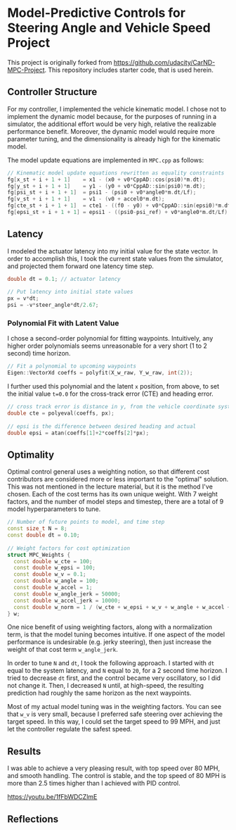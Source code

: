 # Model-Predictive Controls for Steering Angle and Vehicle Speed Project

This project is originally forked from https://github.com/udacity/CarND-MPC-Project. This repository includes starter code, that is used herein.

## Controller Structure

For my controller, I implemented the vehicle kinematic model.  I chose not to implement the dynamic model because, for the purposes of running in a simulator, the additional effort would be very high, relative the realizable performance benefit.  Moreover, the dynamic model would require more parameter tuning, and the dimensionality is already high for the kinematic model.

The model update equations are implemented in `MPC.cpp` as follows:

```C++
// Kinematic model update equations rewritten as equality constraints
fg[x_st + i + 1 + 1]    = x1 - (x0 + v0*CppAD::cos(psi0)*m.dt);           // x(t+dt) = x(t) + v(t)*cos(psi(t))*dt
fg[y_st + i + 1 + 1]    = y1 - (y0 + v0*CppAD::sin(psi0)*m.dt);           // y(t+dt) = y(t) + v(t)*sin(psi(t))*dt
fg[psi_st + i + 1 + 1]  = psi1 - (psi0 + v0*angle0*m.dt/Lf);              // psi(t+dt) = psi(t) + v(t)*delta(t)*dt/Lf
fg[v_st + i + 1 + 1]    = v1 - (v0 + accel0*m.dt);                        // v(t+dt) = v(t) + a(t)*dt
fg[cte_st + i + 1 + 1]  = cte1 - ((f0 - y0) + v0*CppAD::sin(epsi0)*m.dt); // cte(t+dt) = cte(t) + v(t)*sin(epsi(t))*dt
fg[epsi_st + i + 1 + 1] = epsi1 - ((psi0-psi_ref) + v0*angle0*m.dt/Lf);   // epsi(t+dt) = epsi(t) + v(t)*delta(t)*dt
```

## Latency

I modeled the actuator latency into my initial value for the state vector.  In order to accomplish this, I took the current state values from the simulator, and projected them forward one latency time step.

```C++
double dt = 0.1; // actuator latency
          
// Put latency into initial state values
px = v*dt;
psi = -v*steer_angle*dt/2.67;
```

### Polynomial Fit with Latent Value

I chose a second-order polynomial for fitting waypoints.  Intuitively, any higher order polynomials seems unreasonable for a very short (1 to 2 second) time horizon.

```C++
// Fit a polynomial to upcoming waypoints          
Eigen::VectorXd coeffs = polyfit(X_w_raw, Y_w_raw, int(2));
```

I further used this polynomial and the latent `x` position, from above, to set the initial value `t=0.0` for the cross-track error (CTE) and heading error.
```C++
// cross track error is distance in y, from the vehicle coordinate systems's perspective
double cte = polyeval(coeffs, px);
          
// epsi is the difference between desired heading and actual
double epsi = atan(coeffs[1]+2*coeffs[2]*px);
```

## Optimality

Optimal control general uses a weighting notion, so that different cost contributors are considered more or less important to the "optimal" solution.  This was not mentioned in the lecture material, but it is the method I've chosen.  Each of the cost terms has its own unique weight.  With 7 weight factors, and the number of model steps and timestep, there are a total of 9 model hyperparameters to tune.

```C++
// Number of future points to model, and time step
const size_t N = 8;
const double dt = 0.10;
 
// Weight factors for cost optimization
struct MPC_Weights {
  const double w_cte = 100;
  const double w_epsi = 100;
  const double w_v = 0.1;
  const double w_angle = 100;
  const double w_accel = 1;
  const double w_angle_jerk = 50000;
  const double w_accel_jerk = 10000;
  const double w_norm = 1 / (w_cte + w_epsi + w_v + w_angle + w_accel + w_angle_jerk + w_accel_jerk);
} w;
```

One nice benefit of using weighting factors, along with a normalization term, is that the model tuning becomes intuitive.  If one aspect of the model performance is undesirable (e.g. jerky steering), then just increase the weight of that cost term `w_angle_jerk`.

In order to tune `N` and `dt`, I took the following approach.  I started with `dt` equal to the system latency, and `N` equal to `20`, for a 2 second time horizon.  I tried to decrease `dt` first, and the control became very oscillatory, so I did not change it.  Then, I decreased `N` until, at high-speed, the resulting prediction had roughly the same horizon as the next waypoints.

Most of my actual model tuning was in the weighting factors.  You can see that `w_v` is very small, because I preferred safe steering over achieving the target speed.  In this way, I could set the target speed to 99 MPH, and just let the controller regulate the safest speed.

## Results

I was able to achieve a very pleasing result, with top speed over 80 MPH, and smooth handling.  The control is stable, and the top speed of 80 MPH is more than 2.5 times higher than I achieved with PID control.

https://youtu.be/1fFbWDCZlmE

## Reflections
